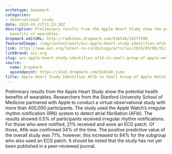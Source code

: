 ```yaml
---
archetype: bookmark
categories:
- observational study
date: 2019-03-21T11:23:20Z
description: Preliminary results from the Apple Heart Study show the potential health
  benefits of wearables.
dropmark.editURL: http://radhikan.dropmark.com/616548/18277590
featuredImage: /img/content/post/acc-apple-heart-study-identifies-afib-in-small-group-of-apple-watch-wearers.png
link: https://www.acc.org/latest-in-cardiology/articles/2019/03/08/15/32/sat-9am-apple-heart-study-acc-2019
linkBrand: acc.org
slug: acc-apple-heart-study-identifies-afib-in-small-group-of-apple-watch-wearers
source:
  name: Dropmark
  apiendpoint: https://shah.dropmark.com/616548.json
title: Apple Heart Study Identifies AFib in Small Group of Apple Watch Wearers
---
```

Preliminary results from the Apple Heart Study show the potential health benefits of wearables. Researchers from the Stanford University School of Medicine partnered with Apple to conduct a virtual observational study with more than 400,000 participants. The study used the Apple Watch’s irregular rhythm notification (IRN) system to detect atrial fibrillation (AFib). The results showed 0.5% of participants received irregular rhythm notifications. For those who were notified, 21% received and wore an ECG patch. Of those, Afib was confirmed 34% of the time. The positive predictive value of the overall study was 71%, however, this increased to 84% for the subgroup who also used an ECG patch. It should be noted that the study has not yet been published in a peer-reviewed journal. 
